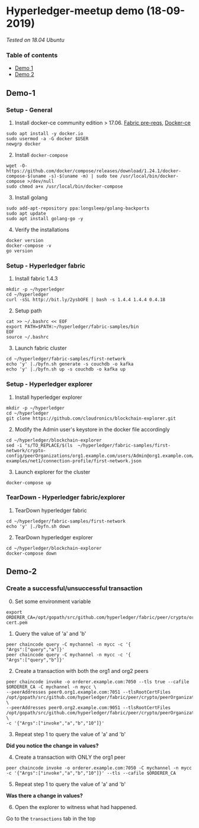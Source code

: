 # Hyperledger-meetup demo (18-09-2019)

*Tested on 18.04 Ubuntu*

### Table of contents
* [Demo 1](#demo-1)
* [Demo 2](#demo-2)

## Demo-1

### Setup - General
1. Install docker-ce community edition > 17.06. [Fabric pre-reqs](https://hyperledger-fabric.readthedocs.io/en/latest/prereqs.html),
[Docker-ce](https://docs.docker.com/install/linux/docker-ce/ubuntu/#install-docker-engine---community-1)
```
sudo apt install -y docker.io
sudo usermod -a -G docker $USER
newgrp docker
```

2. Install `docker-compose`
 ```
wget -O- https://github.com/docker/compose/releases/download/1.24.1/docker-compose-$(uname -s)-$(uname -m) | sudo tee /usr/local/bin/docker-compose >/dev/null
sudo chmod a+x /usr/local/bin/docker-compose
 ```

3. Install golang
```
sudo add-apt-repository ppa:longsleep/golang-backports
sudo apt update
sudo apt install golang-go -y
```

4. Verify the installations
```
docker version
docker-compose -v
go version
```

### Setup - Hyperledger fabric
1. Install fabric 1.4.3
```
mkdir -p ~/hyperledger
cd ~/hyperledger
curl -sSL http://bit.ly/2ysbOFE | bash -s 1.4.4 1.4.4 0.4.18
```

2. Setup path
```
cat >> ~/.bashrc << EOF
export PATH=$PATH:~/hyperledger/fabric-samples/bin
EOF
source ~/.bashrc
```

3. Launch fabric cluster
```
cd ~/hyperledger/fabric-samples/first-network
echo 'y' |./byfn.sh generate -s couchdb -o kafka
echo 'y' |./byfn.sh up -s couchdb -o kafka up
```

### Setup - Hyperledger explorer
1. Install hyperledger explorer
```
mkdir -p ~/hyperledger
cd ~/hyperledger
git clone https://github.com/cloudronics/blockchain-explorer.git
```

2. Modify the Admin user's keystore in the docker file accordingly
```
cd ~/hyperledger/blockchain-explorer
sed -i "s/TO_REPLACE/$(ls  ~/hyperledger/fabric-samples/first-network/crypto-config/peerOrganizations/org1.example.com/users/Admin@org1.example.com/msp/keystore/)/g" examples/net1/connection-profile/first-network.json
```
3. Launch explorer for the cluster
```
docker-compose up
```

### TearDown - Hyperledger fabric/explorer
1. TearDown hyperledger fabric
```
cd ~/hyperledger/fabric-samples/first-network
echo 'y' |./byfn.sh down
```

2. TearDown hyperledger explorer
```
cd ~/hyperledger/blockchain-explorer
docker-compose down
```

## Demo-2

### Create a successful/unsuccessful transaction
0. Set some environment variable
```
export ORDERER_CA=/opt/gopath/src/github.com/hyperledger/fabric/peer/crypto/ordererOrganizations/example.com/orderers/orderer.example.com/msp/tlscacerts/tlsca.example.com-cert.pem
```
1. Query the value of 'a' and 'b'
```
peer chaincode query -C mychannel -n mycc -c '{
"Args":["query","a"]}'
peer chaincode query -C mychannel -n mycc -c '{
"Args":["query","b"]}'
```
2. Create a transaction with both the org1 and org2 peers
```
peer chaincode invoke -o orderer.example.com:7050 --tls true --cafile $ORDERER_CA -C mychannel -n mycc \
--peerAddresses peer0.org1.example.com:7051 --tlsRootCertFiles /opt/gopath/src/github.com/hyperledger/fabric/peer/crypto/peerOrganizations/org1.example.com/peers/peer0.org1.example.com/tls/ca.crt \
--peerAddresses peer0.org2.example.com:9051 --tlsRootCertFiles /opt/gopath/src/github.com/hyperledger/fabric/peer/crypto/peerOrganizations/org2.example.com/peers/peer0.org2.example.com/tls/ca.crt \
-c '{"Args":["invoke","a","b","10"]}'
```

3. Repeat step 1 to query the value of 'a' and 'b'

**Did you notice the change in values?**

4. Create a transaction with ONLY the org1 peer
```
peer chaincode invoke -o orderer.example.com:7050 -C mychannel -n mycc -c '{"Args":["invoke","a","b","10"]}' --tls --cafile $ORDERER_CA
```

5. Repeat step 1 to query the value of 'a' and 'b'

**Was there a change in values?**

6. Open the explorer to witness what had happened.

Go to the `transactions` tab in the top
